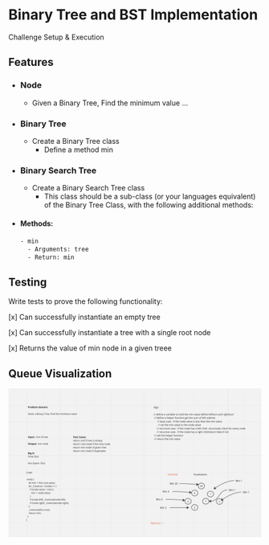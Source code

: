# Binary Tree and BST Implementation

<!-- Short summary or background information -->
Challenge Setup & Execution

## Features

- ### Node

  - Given a Binary Tree, Find the minimum value ...

- ### Binary Tree

  - Create a Binary Tree class
    - Define a method min

- ### Binary Search Tree

  - Create a Binary Search Tree class
    - This class should be a sub-class (or your languages equivalent) of the Binary Tree Class, with the following additional methods:

- #### Methods:

      - min
        - Arguments: tree
        - Return: min

## Testing

Write tests to prove the following functionality:

[x] Can successfully instantiate an empty tree

[x] Can successfully instantiate a tree with a single root node

[x] Returns the value of min node in a given treee

## Queue Visualization

![code challenge 15](./img/min.png)
